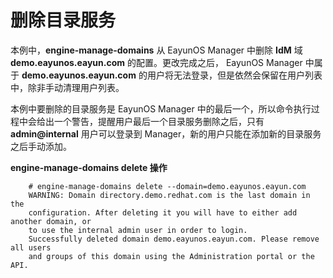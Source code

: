 # 删除目录服务

本例中，**engine-manage-domains** 从 EayunOS Manager 中删除 **IdM** 域 **demo.eayunos.eayun.com** 的配置。更改完成之后， EayunOS Manager 中属于 **demo.eayunos.eayun.com** 的用户将无法登录，但是依然会保留在用户列表中，除非手动清理用户列表。

本例中要删除的目录服务是 EayunOS Manager 中的最后一个，所以命令执行过程中会给出一个警告，提醒用户最后一个目录服务删除之后，只有 **admin@internal** 用户可以登录到 Manager，新的用户只能在添加新的目录服务之后手动添加。

**engine-manage-domains delete 操作**

```
    # engine-manage-domains delete --domain=demo.eayunos.eayun.com
    WARNING: Domain directory.demo.redhat.com is the last domain in the
    configuration. After deleting it you will have to either add another domain, or
    to use the internal admin user in order to login.
    Successfully deleted domain demo.eayunos.eayun.com. Please remove all users
    and groups of this domain using the Administration portal or the API.
```
